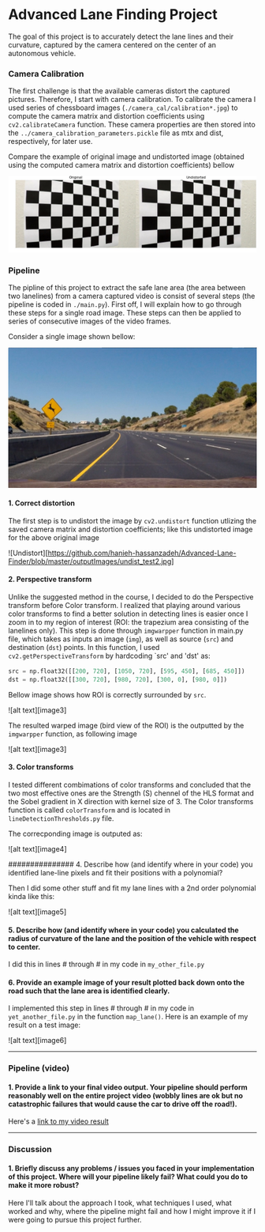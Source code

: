 # **Advanced Lane Finding Project**

The goal of this project is to accurately detect the lane lines and their curvature, captured by the camera centered on the center of an autonomous vehicle. 

### Camera Calibration

The first challenge is that the available cameras distort the captured pictures. Therefore, I start with camera calibration. To calibrate the camera I used series of chessboard images (```./camera_cal/calibration*.jpg```) to compute the camera matrix and distortion coefficients using ```cv2.calibrateCamera``` function. These camera properties are then stored into the ```../camera_calibration_parameters.pickle``` file as mtx and dist, respectively, for later use.

Compare the example of original image and undistorted image (obtained using the computed camera matrix and distortion coefficients) bellow

![undistortion](https://github.com/hanieh-hassanzadeh/Advanced-Lane-Finder/blob/master/outputImages/undistortion.jpg)

### Pipeline

The pipline of this project to extract the safe lane area (the area between two lanelines) from a camera captured video is consist of several steps (the pipeline is coded in ```./main.py```). First off, I will explain how to go through these steps for a single road image. These steps can then be applied to series of consecutive images of the video frames.

Consider a single image shown bellow:

![original](https://github.com/hanieh-hassanzadeh/Advanced-Lane-Finder/blob/master/test_images/test2.jpg)
 

#### 1. Correct distortion
The first step is to undistort the image by ```cv2.undistort``` function utlizing the saved camera matrix and distortion coefficients; like this undistorted image for the above original image

![Undistort][https://github.com/hanieh-hassanzadeh/Advanced-Lane-Finder/blob/master/outputImages/undist_test2.jpg]

#### 2. Perspective transform
Unlike the suggested method in the course, I decided to do the Perspective transform before Color transform. I realized that playing around various color transforms to find a better solution in detecting lines is easier once I zoom in to my region of interest (ROI: the trapezium area consisting of the lanelines only). This step is done through ```imgwarpper``` function in main.py file, which takes as inputs an image (`img`), as well as source (`src`) and destination (`dst`) points. In this function, I used ```cv2.getPerspectiveTransform``` by hardcoding `src' and 'dst' as:

```python
src = np.float32([[200, 720], [1050, 720], [595, 450], [685, 450]])
dst = np.float32([[300, 720], [980, 720], [300, 0], [980, 0]])
```
Bellow image shows how ROI is correctly surrounded by `src`.

![alt text][image3]

The resulted warped image (bird view of the ROI) is the outputted by the ```imgwarpper``` function, as following image

![alt text][image3]


#### 3. Color transforms

I tested different combimations of color transforms and concluded that the two most effective ones are the Strength (S) chennel of the HLS format and the Sobel gradient in X direction with kernel size of 3. The Color transforms function is called ```colorTransform``` and is located in `lineDetectionThresholds.py` file.

The correcponding image is outputed as:

![alt text][image4]

############### 4. Describe how (and identify where in your code) you identified lane-line pixels and fit their positions with a polynomial?

Then I did some other stuff and fit my lane lines with a 2nd order polynomial kinda like this:

![alt text][image5]

#### 5. Describe how (and identify where in your code) you calculated the radius of curvature of the lane and the position of the vehicle with respect to center.

I did this in lines # through # in my code in `my_other_file.py`

#### 6. Provide an example image of your result plotted back down onto the road such that the lane area is identified clearly.

I implemented this step in lines # through # in my code in `yet_another_file.py` in the function `map_lane()`.  Here is an example of my result on a test image:

![alt text][image6]

---

### Pipeline (video)

#### 1. Provide a link to your final video output.  Your pipeline should perform reasonably well on the entire project video (wobbly lines are ok but no catastrophic failures that would cause the car to drive off the road!).

Here's a [link to my video result](./project_video.mp4)

---

### Discussion

#### 1. Briefly discuss any problems / issues you faced in your implementation of this project.  Where will your pipeline likely fail?  What could you do to make it more robust?

Here I'll talk about the approach I took, what techniques I used, what worked and why, where the pipeline might fail and how I might improve it if I were going to pursue this project further.  

